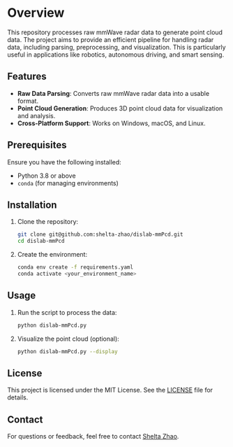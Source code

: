 # Overview

This repository processes raw mmWave radar data to generate point cloud data. The project aims to provide an efficient pipeline for handling radar data, including parsing, preprocessing, and visualization. This is particularly useful in applications like robotics, autonomous driving, and smart sensing.

## Features

- **Raw Data Parsing**: Converts raw mmWave radar data into a usable format.  
- **Point Cloud Generation**: Produces 3D point cloud data for visualization and analysis.  
- **Cross-Platform Support**: Works on Windows, macOS, and Linux.  

## Prerequisites

Ensure you have the following installed:

- Python 3.8 or above  
- `conda` (for managing environments)

## Installation

1. Clone the repository:

   ```bash
   git clone git@github.com:shelta-zhao/dislab-mmPcd.git
   cd dislab-mmPcd
   ```

2. Create the environment:
   
   ```bash
   conda env create -f requirements.yaml
   conda activate <your_environment_name>
   ```

## Usage

1. Run the script to process the data:  

   ```bash
   python dislab-mmPcd.py
   ```

2. Visualize the point cloud (optional):  

   ```bash
   python dislab-mmPcd.py --display
   ```

## License

This project is licensed under the MIT License. See the [LICENSE](LICENSE) file for details.


## Contact

For questions or feedback, feel free to contact [Shelta Zhao](mailto:xiaotang_zhao@outlook.com).
